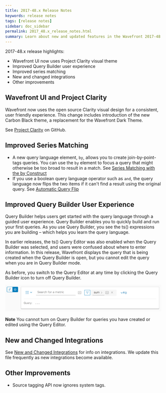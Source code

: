 ```yaml
---
title: 2017-48.x Release Notes
keywords: release notes
tags: [release notes]
sidebar: doc_sidebar
permalink: 2017_48.x_release_notes.html
summary: Learn about new and updated features in the Wavefront 2017-48.x release.
---
```


2017-48.x release highlights:
- Wavefront UI now uses Project Clarity visual theme
- Improved Query Builder user experience
- Improved series matching
- New and changed integrations
- Other improvements

## Wavefront UI and Project Clarity

Wavefront now uses the open source Clarity visual design for a consistent, user friendly experience. This change includes introduction of the new Carbon Black theme, a replacement for the Wavefront Dark Theme.

See [Project Clarity](https://vmware.github.io/clarity/) on GitHub.

## Improved Series Matching

- A new query language element, `by`, allows you to create join-by-point-tags queries. You can use the `by` element to focus a query that might otherwise be too broad to result in a match. See [Series Matching with the by Construct](query_language_series_matching.html#series-matching-with-the-by-construct)
- If you use a boolean query language operator such as `and`, the query language now flips the two items if it can't find a result using the original query. See [Automatic Query Flip](query_language_series_matching.html#automatic-query-flip)

## Improved Query Builder User Experience

Query Builder helps users get started with the query language through a guided user experience. Query Builder enables you to quickly build and run your first queries. As you use Query Builder, you see the ts() expressions you are building – which helps you learn the query language.

In earlier releases, the ts() Query Editor was also enabled when the Query Builder was selected, and users were confused about where to enter information. In this release, Wavefront displays the query that is being created when the Query Builder is open, but you cannot edit the query when you are in Query Builder mode.

As before, you switch to the Query Editor at any time by clicking the Query Builder icon to turn off Query Builder.

![query_builder_new](images/query_builder_new.png)

**Note** You cannot turn on Query Builder for queries you have created or edited using the Query Editor.

## New and Changed Integrations

See [New and Changed Integrations](integrations_new_changed.html) for info on integrations. We update this file frequently as new integrations become available.

## Other Improvements

- Source tagging API now ignores system tags.
